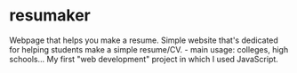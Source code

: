 # resumaker
Webpage that helps you make a resume.
Simple website that's dedicated for helping students make a simple resume/CV. - main usage: colleges, high schools...
My first "web development" project in which I used JavaScript.
